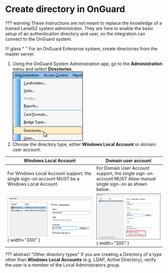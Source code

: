 # Create directory in OnGuard

??? warning
    These instructions are not meant to replace the knowledge of a trained LenelS2 system administrator. They are here to enable the basic setup of an authentication directory and user, so the integration can connect to the OnGuard system.

!!! glass "&nbsp;"
        For an OnGuard Enterprise system, create directories from the master server.

1. Using the OnGuard System Administration app, go to the **Administration** menu and select **Directories**.</br>
    ![DirectoryMenu](img/Prerequisites_3.png)
2. Choose the directory type, either **Windows Local Account** or domain user account.</br>

| Windows Local Account                         | Domain user account                     |
|-----------------------------------------------|-----------------------------------------|
| For Windows Local Account support, the single sign-on account MUST be a Windows Local Account. | For Domain User Account support, the single sign-on account MUST Allow manual single sign-on as shown below. |
| ![LocalAccounts](img/LocalAccounts.png){ width="300" }   | ![DomainAccounts](img/Prerequisites_5.png){ width="300" }    |

??? abstract "Other directory types"
    If you are creating a Directory of a type other than **Windows Local Accounts** (e.g. LDAP, Active Directory), verify the user is a member of the Local Administrators group.